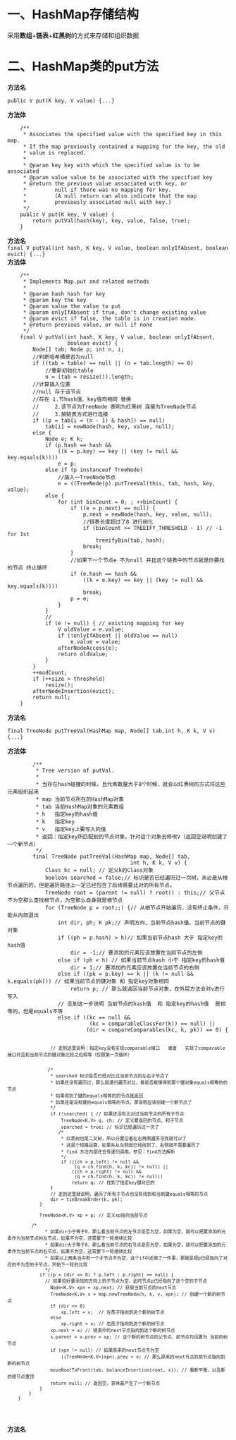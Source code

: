<h1>一、HashMap存储结构</h1>     采用<b>数组</b>+<b>链表</b>+<b>红黑树</b>的方式来存储和组织数据<h1> 二、HashMap类的put方法</h1><b>方法名</b><pre><code>public V put(K key, V value) {...}</code></pre><b>方法体</b><pre><code>    /**     * Associates the specified value with the specified key in this map.     * If the map previously contained a mapping for the key, the old     * value is replaced.     *     * @param key key with which the specified value is to be associated     * @param value value to be associated with the specified key     * @return the previous value associated with <tt>key</tt>, or     *         <tt>null</tt> if there was no mapping for <tt>key</tt>.     *         (A <tt>null</tt> return can also indicate that the map     *         previously associated <tt>null</tt> with <tt>key</tt>.)     */    public V put(K key, V value) {        return putVal(hash(key), key, value, false, true);    }</code></pre><b>方法名</b><br /><code>final V putVal(int hash, K key, V value, boolean onlyIfAbsent, boolean evict) {...}</code><br /><b>方法体</b>  <pre><code>    /**     * Implements Map.put and related methods     *     * @param hash hash for key     * @param key the key     * @param value the value to put     * @param onlyIfAbsent if true, don't change existing value     * @param evict if false, the table is in creation mode.     * @return previous value, or null if none     */    final V putVal(int hash, K key, V value, boolean onlyIfAbsent,                   boolean evict) {        Node<K,V>[] tab; Node<K,V> p; int n, i;        //判断哈希桶是否为<tt>null</tt>        if ((tab = table) == null || (n = tab.length) == 0)            //重新初始化<tt>table</tt>            n = (tab = resize()).length;        //计算插入位置        //null 存于该节点        //存在 1.节hash值、key值均相同 替换        //     2.该节点为TreeNode 表明为红黑树 连接为TreeNode节点        //     3.按链表方式进行连接        if ((p = tab[i = (n - 1) & hash]) == null)            tab[i] = newNode(hash, key, value, null);        else {            Node<K,V> e; K k;            if (p.hash == hash &&                ((k = p.key) == key || (key != null && key.equals(k))))                e = p;            else if (p instanceof TreeNode)                //插入一TreeNode节点                e = ((TreeNode<K,V>)p).putTreeVal(this, tab, hash, key, value);            else {                for (int binCount = 0; ; ++binCount) {                    if ((e = p.next) == null) {                        p.next = newNode(hash, key, value, null);                        //链表长度超过了8 进行树化                         if (binCount >= TREEIFY_THRESHOLD - 1) // -1 for 1st                            treeifyBin(tab, hash);                        break;                    }                    //如果下一个节点e 不为null 并且这个链表中的节点就是你要找的节点 终止循环                    if (e.hash == hash &&                        ((k = e.key) == key || (key != null && key.equals(k))))                        break;                    p = e;                }            }            //            if (e != null) { // existing mapping for key                V oldValue = e.value;                if (!onlyIfAbsent || oldValue == null)                    e.value = value;                afterNodeAccess(e);                return oldValue;            }        }        ++modCount;        if (++size > threshold)            resize();        afterNodeInsertion(evict);        return null;    }</code></pre><b>方法名</b><br /><pre><code>final TreeNode<K,V> putTreeVal(HashMap<K,V> map, Node<K,V>[] tab,int h, K k, V v) {...}</code></pre><b>方法体</b><pre><code>        /**         * Tree version of putVal.         *         * 当存在hash碰撞的时候，且元素数量大于8个时候，就会以红黑树的方式将这些元素组织起来         * map 当前节点所在的HashMap对象         * tab 当前HashMap对象的元素数组         * h   指定key的hash值         * k   指定key         * v   指定key上要写入的值         * 返回：指定key所匹配到的节点对象，针对这个对象去修改V（返回空说明创建了一个新节点）         */        final TreeNode<K,V> putTreeVal(HashMap<K,V> map, Node<K,V>[] tab,                                       int h, K k, V v) {            Class<?> kc = null; // 定义k的Class对象            boolean searched = false;// 标识是否已经遍历过一次树，未必是从根节点遍历的，但是遍历路径上一定已经包含了后续需要比对的所有节点。            TreeNode<K,V> root = (parent != null) ? root() : this;// 父节点不为空那么查找根节点，为空那么自身就是根节点            for (TreeNode<K,V> p = root;;) {// 从根节点开始遍历，没有终止条件，只能从内部退出                int dir, ph; K pk;// 声明方向、当前节点hash值、当前节点的键对象                if ((ph = p.hash) > h)// 如果当前节点hash 大于 指定key的hash值                    dir = -1;// 要添加的元素应该放置在当前节点的左侧                else if (ph < h) // 如果当前节点hash 小于 指定key的hash值                    dir = 1;// 要添加的元素应该放置在当前节点的右侧                else if ((pk = p.key) == k || (k != null && k.equals(pk))) // 如果当前节点的键对象 和 指定key对象相同                    return p; // 那么就返回当前节点对象，在外层方法会对v进行写入                // 走到这一步说明 当前节点的hash值  和 指定key的hash值  是相等的，但是equals不等                else if ((kc == null &&                          (kc = comparableClassFor(k)) == null) ||                         (dir = compareComparables(kc, k, pk)) == 0) {                    // 走到这里说明：指定key没有实现comparable接口   或者   实现了comparable接口并且和当前节点的键对象比较之后相等（仅限第一次循环）                            /*                    * searched 标识是否已经对比过当前节点的左右子节点了                    * 如果还没有遍历过，那么就递归遍历对比，看是否能够得到那个键对象equals相等的的节点                    * 如果得到了键的equals相等的的节点就返回                    * 如果还是没有键的equals相等的节点，那说明应该创建一个新节点了                    */                    if (!searched) { // 如果还没有比对过当前节点的所有子节点                        TreeNode<K,V> q, ch; // 定义要返回的节点、和子节点                        searched = true; // 标识已经遍历过一次了                       /*                        * 红黑树也是二叉树，所以只要沿着左右两侧遍历寻找就可以了                        * 这是个短路运算，如果先从左侧就已经找到了，右侧就不需要遍历了                        * find 方法内部还会有递归调用。参见：find方法解析                        */                        if (((ch = p.left) != null &&                             (q = ch.find(h, k, kc)) != null) ||                            ((ch = p.right) != null &&                             (q = ch.find(h, k, kc)) != null))                            return q; // 找到了指定key键对应的                    }                    // 走到这里就说明，遍历了所有子节点也没有找到和当前键equals相等的节点                    dir = tieBreakOrder(k, pk);                }                TreeNode<K,V> xp = p; // 定义xp指向当前节点			 /*        		  * 如果dir小于等于0，那么看当前节点的左节点是否为空，如果为空，就可以把要添加的元素作为当前节点的左节点，如果不为空，还需要下一轮继续比较        		  * 如果dir大于等于0，那么看当前节点的右节点是否为空，如果为空，就可以把要添加的元素作为当前节点的右节点，如果不为空，还需要下一轮继续比较        		  * 如果以上两条当中有一个子节点不为空，这个if中还做了一件事，那就是把p已经指向了对应的不为空的子节点，开始下一轮的比较        		  */                if ((p = (dir <= 0) ? p.left : p.right) == null) {			      // 如果恰好要添加的方向上的子节点为空，此时节点p已经指向了这个空的子节点                    Node<K,V> xpn = xp.next; // 获取当前节点的next节点                    TreeNode<K,V> x = map.newTreeNode(h, k, v, xpn); // 创建一个新的树节点                    if (dir <= 0)                        xp.left = x;  // 左孩子指向到这个新的树节点                    else                        xp.right = x; // 右孩子指向到这个新的树节点                    xp.next = x; // 链表中的next节点指向到这个新的树节点                    x.parent = x.prev = xp; // 这个新的树节点的父节点、前节点均设置为 当前的树节点                    if (xpn != null) // 如果原来的next节点不为空                        ((TreeNode<K,V>)xpn).prev = x; // 那么原来的next节点的前节点指向到新的树节点                    moveRootToFront(tab, balanceInsertion(root, x)); // 重新平衡，以及新的根节点置顶                    return null; // 返回空，意味着产生了一个新节点                }            }        }</code></pre><b>方法名</b>